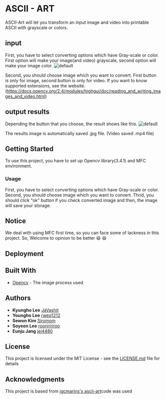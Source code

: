 # ASCII - ART
ASCII-Art will let you transform an input image and video into printable ASCII with grayscale or colors. 


## input
First, you have to select converting options which have Gray-scale or color. 
First option will make your image(and video) grayscale, second option will make your image color.
![default](https://user-images.githubusercontent.com/30452963/40579298-3f6ccdae-615f-11e8-9d1b-96b2384e4759.png)

Second, you should choose image which you want to convert.
First button is only for image, second button is only for video.
If you want to know supported extensions, see the website.
(https://docs.opencv.org/2.4/modules/highgui/doc/reading_and_writing_images_and_video.html)


## output results
Depending the button that you choose, the result shows like this.
![default](https://user-images.githubusercontent.com/30452963/40579532-11d4263a-6164-11e8-842f-43a6a9894ee9.png)

The results image is automatically saved .jpg file. (Video saved .mp4 file)


## Getting Started
To use this project, you have to set up Opencv library(3.4.1) and MFC environment.


### Usage
First, you have to select converting options which have Gray-scale or color. 
Second, you should choose image which you want to convert.
Thrid, you should click "ok" button if you check converted image and then, the image will save your storage.


## Notice
We deal with using MFC first time, so you can face some of lackness in this project.
So, Welcome to opinion to be better :laughing: :laughing:

## Deployment

## Built With
* [Opencv](https://opencv.org/releases.html) - The image process used

## Authors
* **Kyungho Lee** [JaVashit](https://github.com/JaVashit)
* **Youngho Lee** [rweq1212](https://github.com/rweq1212)
* **Sewon Kim** [Siromom](https://github.com/Siromom)
* **Soyeon Lee** [rooriririroo](https://github.com/rooriririroo)
* **Eunju Jang** [jej4480](https://github.com/jej4480)

## License
This project is licensed under the MIT License - see the [LICENSE.md](LICENSE.md) file for details

## Acknowledgments
This project is based from [jgcmarins's ascii-art](https://github.com/jgcmarins/ascii-art)code was used

